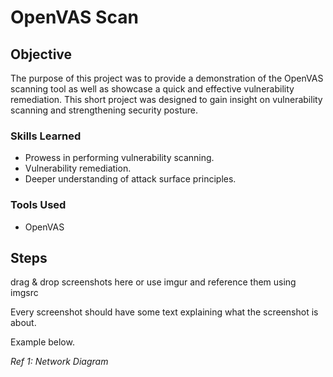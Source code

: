# OpenVAS Scan

## Objective

The purpose of this project was to provide a demonstration of the OpenVAS scanning tool as well as showcase a quick and effective vulnerability remediation. This short project was designed to gain insight on vulnerability scanning and strengthening security posture.

### Skills Learned

- Prowess in performing vulnerability scanning.
- Vulnerability remediation.
- Deeper understanding of attack surface principles.

### Tools Used

- OpenVAS

## Steps
drag & drop screenshots here or use imgur and reference them using imgsrc

Every screenshot should have some text explaining what the screenshot is about.

Example below.

*Ref 1: Network Diagram*
